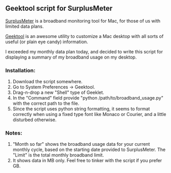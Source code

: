## Geektool script for SurplusMeter

[SurplusMeter](http://www.skoobysoft.com/utilities/utilities.html) is a broadband monitoring tool for Mac, for those of us with limited data plans.  

[Geektool](http://projects.tynsoe.org/en/geektool/) is an awesome utility to customize a Mac desktop with all sorts of useful (or plain eye candy) information.

I exceeded my monthly data plan today, and decided to write this script for displaying a summary of my broadband usage on my desktop. 

### Installation:

1. Download the script somewhere.
2. Go to System Preferences -> Geektool.
3. Drag-n-drop a new "Shell" type of Geeklet. 
4. In the "Command" field provide "python /path/to/broadband_usage.py" with the correct path to the file.
5. Since the script uses python string formatting, it seems to format correctly when using a fixed type font like Monaco or Courier, and a little disturbed otherwise.

### Notes:

1. "Month so far" shows the broadband usage data for your current monthly cycle, based on the starting date provided to SurplusMeter. The "Limit" is the total monthly broadband limit.
2. It shows data in MB only. Feel free to tinker with the script if you prefer GB.
